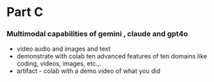 # Part C
### Multimodal capabilities of gemini , claude and gpt4o  
- video audio and images and text
- demonstrate with colab ten advanced features of ten domains like coding, videos, images, etc.,. 
- artifact - colab with a demo video of what you did 

